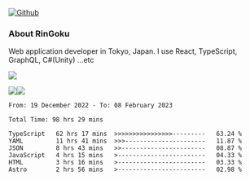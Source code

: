 [![Github](https://img.shields.io/github/followers/RinGoku?label=Follow&style=social)](https://github.com/RinGoku)

### About RinGoku
Web application developer in Tokyo, Japan.
I use React, TypeScript, GraphQL, C#(Unity) ...etc

![](https://github-profile-summary-cards.vercel.app/api/cards/profile-details?username=RinGoku&theme=default)

![](https://github-profile-summary-cards.vercel.app/api/cards/repos-per-language?username=RinGoku&theme=default)![](https://github-profile-summary-cards.vercel.app/api/cards/stats?username=RinGoku&theme=default)

<!--START_SECTION:waka-->

```text
From: 19 December 2022 - To: 08 February 2023

Total Time: 98 hrs 29 mins

TypeScript   62 hrs 17 mins  >>>>>>>>>>>>>>>>---------   63.24 %
YAML         11 hrs 41 mins  >>>----------------------   11.87 %
JSON         8 hrs 43 mins   >>-----------------------   08.87 %
JavaScript   4 hrs 15 mins   >------------------------   04.33 %
HTML         3 hrs 16 mins   >------------------------   03.33 %
Astro        2 hrs 56 mins   >------------------------   02.98 %
```

<!--END_SECTION:waka-->

